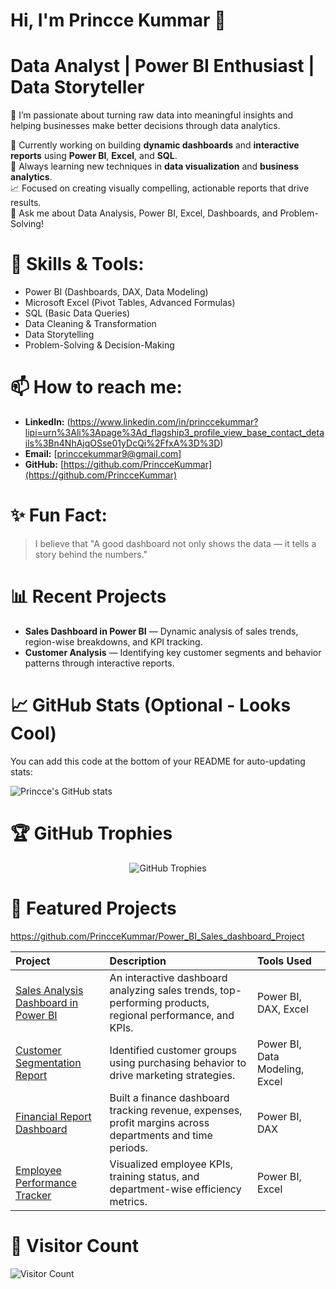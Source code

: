 # Hi, I'm Princce Kummar 👋  
# Data Analyst | Power BI Enthusiast | Data Storyteller  

🌟 I’m passionate about turning raw data into meaningful insights and helping businesses make better decisions through data analytics.  

🔭 Currently working on building **dynamic dashboards** and **interactive reports** using **Power BI**, **Excel**, and **SQL**.  
🌱 Always learning new techniques in **data visualization** and **business analytics**.  
📈 Focused on creating visually compelling, actionable reports that drive results.  
💬 Ask me about Data Analysis, Power BI, Excel, Dashboards, and Problem-Solving!

# 🚀 Skills & Tools:
- Power BI (Dashboards, DAX, Data Modeling)
- Microsoft Excel (Pivot Tables, Advanced Formulas)
- SQL (Basic Data Queries)
- Data Cleaning & Transformation
- Data Storytelling
- Problem-Solving & Decision-Making

# 📫 How to reach me:
- **LinkedIn:** (https://www.linkedin.com/in/princcekummar?lipi=urn%3Ali%3Apage%3Ad_flagship3_profile_view_base_contact_details%3Bn4NhAjqOSse01yDcQi%2FfxA%3D%3D)
- **Email:** [princcekummar9@gmail.com]
- **GitHub:** [https://github.com/PrincceKummar](https://github.com/PrincceKummar)

# ✨ Fun Fact:
> I believe that "A good dashboard not only shows the data — it tells a story behind the numbers."

# 📊 Recent Projects
- **Sales Dashboard in Power BI** — Dynamic analysis of sales trends, region-wise breakdowns, and KPI tracking.
- **Customer Analysis** — Identifying key customer segments and behavior patterns through interactive reports.

# 📈 GitHub Stats (Optional - Looks Cool)
You can add this code at the bottom of your README for auto-updating stats:

![Princce's GitHub stats](https://github-readme-stats.vercel.app/api?username=PrincceKummar&show_icons=true&theme=radical)

# 🏆 GitHub Trophies
<p align="center">
  <img src="https://github-profile-trophy.vercel.app/?username=PrincceKummar&theme=radical&no-frame=true&no-bg=true&margin-w=4" alt="GitHub Trophies"/>
</p>

# 🌟 Featured Projects

https://github.com/PrincceKummar/Power_BI_Sales_dashboard_Project

| Project | Description | Tools Used |
| :--- | :--- | :--- |
| [Sales Analysis Dashboard in Power BI](https://github.com/PrincceKummar/Power_BI_Sales_dashboard_Project) | An interactive dashboard analyzing sales trends, top-performing products, regional performance, and KPIs. | Power BI, DAX, Excel |
| [Customer Segmentation Report](https://github.com/PrincceKummar/Customer-Segmentation-PowerBI) | Identified customer groups using purchasing behavior to drive marketing strategies. | Power BI, Data Modeling, Excel |
| [Financial Report Dashboard](https://github.com/PrincceKummar/Financial-Dashboard-PowerBI) | Built a finance dashboard tracking revenue, expenses, profit margins across departments and time periods. | Power BI, DAX |
| [Employee Performance Tracker](https://github.com/PrincceKummar/Employee-Performance-Tracker) | Visualized employee KPIs, training status, and department-wise efficiency metrics. | Power BI, Excel |

# 👀 Visitor Count
![Visitor Count](https://profile-counter.glitch.me/PrincceKummar/count.svg)
